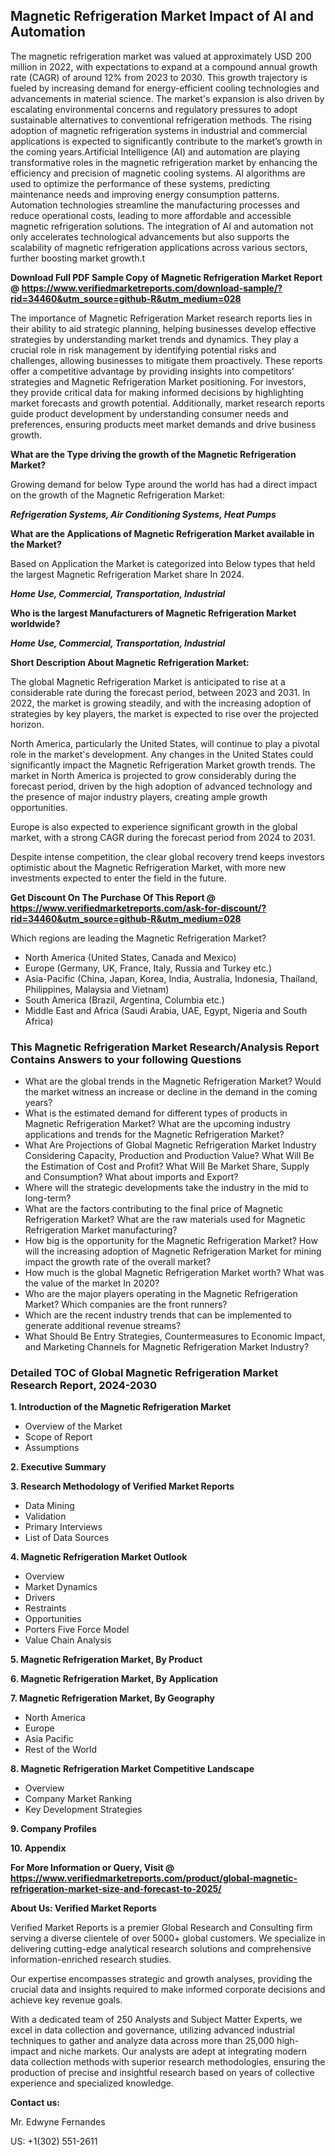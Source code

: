 <h2>Magnetic Refrigeration Market Impact of AI and Automation</h2>The magnetic refrigeration market was valued at approximately USD 200 million in 2022, with expectations to expand at a compound annual growth rate (CAGR) of around 12% from 2023 to 2030. This growth trajectory is fueled by increasing demand for energy-efficient cooling technologies and advancements in material science. The market's expansion is also driven by escalating environmental concerns and regulatory pressures to adopt sustainable alternatives to conventional refrigeration methods. The rising adoption of magnetic refrigeration systems in industrial and commercial applications is expected to significantly contribute to the market’s growth in the coming years.Artificial Intelligence (AI) and automation are playing transformative roles in the magnetic refrigeration market by enhancing the efficiency and precision of magnetic cooling systems. AI algorithms are used to optimize the performance of these systems, predicting maintenance needs and improving energy consumption patterns. Automation technologies streamline the manufacturing processes and reduce operational costs, leading to more affordable and accessible magnetic refrigeration solutions. The integration of AI and automation not only accelerates technological advancements but also supports the scalability of magnetic refrigeration applications across various sectors, further boosting market growth.t</p><p id="" class=""><strong>Download Full PDF Sample Copy of Magnetic Refrigeration Market Report @ <a href="https://www.verifiedmarketreports.com/download-sample/?rid=34460&utm_source=github-R&utm_medium=028" target="_blank">https://www.verifiedmarketreports.com/download-sample/?rid=34460&utm_source=github-R&utm_medium=028</a></strong></p><p>The importance of&nbsp;Magnetic Refrigeration Market research reports lies in their ability to aid strategic planning, helping businesses develop effective strategies by understanding market trends and dynamics. They play a crucial role in risk management by identifying potential risks and challenges, allowing businesses to mitigate them proactively. These reports offer a competitive advantage by providing insights into competitors' strategies and Magnetic Refrigeration Market positioning. For investors, they provide critical data for making informed decisions by highlighting market forecasts and growth potential. Additionally, market research reports guide product development by understanding consumer needs and preferences, ensuring products meet market demands and drive business growth.</p><p><strong>What are the&nbsp;Type driving the growth of the Magnetic Refrigeration Market?</strong></p><p id="" class="">Growing demand for below Type around the world has had a direct impact on the growth of the Magnetic Refrigeration Market:</p><em><strong>Refrigeration Systems, Air Conditioning Systems, Heat Pumps</strong></em></p><strong>What are the&nbsp;Applications&nbsp;of Magnetic Refrigeration Market available in the Market?</strong></p><p id="" class="">Based on Application the Market is categorized into Below types that held the largest Magnetic Refrigeration Market share In 2024.</p><em><strong>Home Use, Commercial, Transportation, Industrial</strong></em></p><strong>Who is the largest Manufacturers of Magnetic Refrigeration Market worldwide?</strong></p><p><em><strong>Home Use, Commercial, Transportation, Industrial</strong></em></p><p id="" class=""><strong>Short Description About Magnetic Refrigeration Market:</strong></p><p>The global Magnetic Refrigeration Market is anticipated to rise at a considerable rate during the forecast period, between 2023 and 2031. In 2022, the market is growing steadily, and with the increasing adoption of strategies by key players, the market is expected to rise over the projected horizon.</p><p>North America, particularly the United States, will continue to play a pivotal role in the market's development. Any changes in the United States could significantly impact the Magnetic Refrigeration Market growth trends. The market in North America is projected to grow considerably during the forecast period, driven by the high adoption of advanced technology and the presence of major industry players, creating ample growth opportunities.</p><p>Europe is also expected to experience significant growth in the global market, with a strong CAGR during the forecast period from 2024 to 2031.</p><p>Despite intense competition, the clear global recovery trend keeps investors optimistic about the Magnetic Refrigeration Market, with more new investments expected to enter the field in the future.</p><p id="" class=""><strong>Get Discount On The Purchase Of This Report @ <a href="https://www.verifiedmarketreports.com/ask-for-discount/?rid=34460&utm_source=github-R&utm_medium=028" target="_blank">https://www.verifiedmarketreports.com/ask-for-discount/?rid=34460&utm_source=github-R&utm_medium=028</a></strong></p>Which regions are leading the Magnetic Refrigeration Market?</p><ul><li>North America (United States, Canada and Mexico)</li><li>Europe (Germany, UK, France, Italy, Russia and Turkey etc.)</li><li>Asia-Pacific (China, Japan, Korea, India, Australia, Indonesia, Thailand, Philippines, Malaysia and Vietnam)</li><li>South America (Brazil, Argentina, Columbia etc.)</li><li>Middle East and Africa (Saudi Arabia, UAE, Egypt, Nigeria and South Africa)</li></ul><h3 id="" class="">This Magnetic Refrigeration Market Research/Analysis Report Contains Answers to your following Questions</h3><ul><li>What are the global trends in the Magnetic Refrigeration Market? Would the market witness an increase or decline in the demand in the coming years?</li><li>What is the estimated demand for different types of products in Magnetic Refrigeration Market? What are the upcoming industry applications and trends for the Magnetic Refrigeration Market?</li><li>What Are Projections of Global Magnetic Refrigeration Market Industry Considering Capacity, Production and Production Value? What Will Be the Estimation of Cost and Profit? What Will Be Market Share, Supply and Consumption? What about imports and Export?</li><li>Where will the strategic developments take the industry in the mid to long-term?</li><li>What are the factors contributing to the final price of Magnetic Refrigeration Market? What are the raw materials used for Magnetic Refrigeration Market manufacturing?</li><li>How big is the opportunity for the Magnetic Refrigeration Market? How will the increasing adoption of Magnetic Refrigeration Market for mining impact the growth rate of the overall market?</li><li>How much is the global Magnetic Refrigeration Market worth? What was the value of the market In 2020?</li><li>Who are the major players operating in the Magnetic Refrigeration Market? Which companies are the front runners?</li><li>Which are the recent industry trends that can be implemented to generate additional revenue streams?</li><li>What Should Be Entry Strategies, Countermeasures to Economic Impact, and Marketing Channels for Magnetic Refrigeration Market Industry?</li></ul><h3 id="" class="">Detailed TOC of Global Magnetic Refrigeration Market Research Report, 2024-2030</h3><p id="" class=""><strong>1. Introduction of the Magnetic Refrigeration Market</strong></p><ul><li>Overview of the Market</li><li>Scope of Report</li><li>Assumptions</li></ul><p id="" class=""><strong>2. Executive Summary</strong></p><p id="" class=""><strong>3. Research Methodology of Verified Market Reports</strong></p><ul><li>Data Mining</li><li>Validation</li><li>Primary Interviews</li><li>List of Data Sources</li></ul><p id="" class=""><strong>4. Magnetic Refrigeration Market Outlook</strong></p><ul><li>Overview</li><li>Market Dynamics</li><li>Drivers</li><li>Restraints</li><li>Opportunities</li><li>Porters Five Force Model</li><li>Value Chain Analysis</li></ul><p id="" class=""><strong>5. Magnetic Refrigeration Market, By Product</strong></p><p id="" class=""><strong>6. Magnetic Refrigeration Market, By Application</strong></p><p id="" class=""><strong>7. Magnetic Refrigeration Market, By Geography</strong></p><ul><li>North America</li><li>Europe</li><li>Asia Pacific</li><li>Rest of the World</li></ul><p id="" class=""><strong>8. Magnetic Refrigeration Market Competitive Landscape</strong></p><ul><li>Overview</li><li>Company Market Ranking</li><li>Key Development Strategies</li></ul><p id="" class=""><strong>9. Company Profiles</strong></p><p id="" class=""><strong>10. Appendix</strong></p><p id="" class=""><strong>For More Information or Query, Visit @ <a href="https://www.verifiedmarketreports.com/product/global-magnetic-refrigeration-market-size-and-forecast-to-2025/" target="_blank">https://www.verifiedmarketreports.com/product/global-magnetic-refrigeration-market-size-and-forecast-to-2025/</a></strong></p><p id="" class=""><strong>About Us: Verified Market Reports</strong></p><p id="" class="">Verified Market Reports is a premier Global Research and Consulting firm serving a diverse clientele of over 5000+ global customers. We specialize in delivering cutting-edge analytical research solutions and comprehensive information-enriched research studies.</p><p id="" class="">Our expertise encompasses strategic and growth analyses, providing the crucial data and insights required to make informed corporate decisions and achieve key revenue goals.</p><p id="" class="">With a dedicated team of 250 Analysts and Subject Matter Experts, we excel in data collection and governance, utilizing advanced industrial techniques to gather and analyze data across more than 25,000 high-impact and niche markets. Our analysts are adept at integrating modern data collection methods with superior research methodologies, ensuring the production of precise and insightful research based on years of collective experience and specialized knowledge.</p><p id="" class=""><strong>Contact us:</strong></p><p id="" class="">Mr. Edwyne Fernandes</p><p id="" class="">US: +1(302) 551-2611</p>